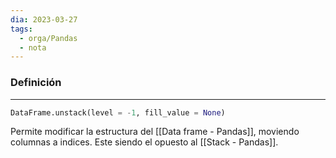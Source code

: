 ```yaml
---
dia: 2023-03-27
tags:
  - orga/Pandas
  - nota
---
```

### Definición
---
``` Python
DataFrame.unstack(level = -1, fill_value = None)
```

Permite modificar la estructura del [[Data frame - Pandas]], moviendo columnas a indices. Este siendo el opuesto al [[Stack - Pandas]].